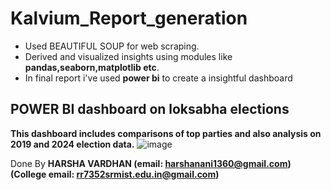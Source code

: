 # Kalvium_Report_generation

* Used BEAUTIFUL SOUP for web scraping.
* Derived and visualized insights using  modules like **pandas,seaborn,matplotlib etc**.
* In final report i've used **power bi** to create a insightful dashboard

## POWER BI dashboard on loksabha elections
**This dashboard includes comparisons of top parties and also analysis on 2019 and 2024 election data.** 
![image](https://github.com/callmenani/Kalvium_Report_generation/assets/92045868/a81a3bcd-ec6a-4e9c-aa95-33da06a9fa25)

Done By **HARSHA VARDHAN (email: harshanani1360@gmail.com)**
**(College email: rr7352srmist.edu.in@gmail.com)**
